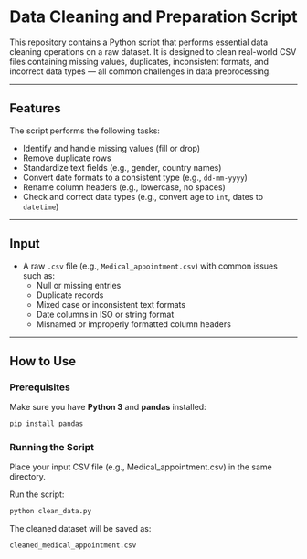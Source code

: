 # Data Cleaning and Preparation Script

This repository contains a Python script that performs essential data cleaning operations on a raw dataset. It is designed to clean real-world CSV files containing missing values, duplicates, inconsistent formats, and incorrect data types — all common challenges in data preprocessing.

---

## Features

The script performs the following tasks:

-  Identify and handle missing values (fill or drop)
-  Remove duplicate rows
-  Standardize text fields (e.g., gender, country names)
-  Convert date formats to a consistent type (e.g., `dd-mm-yyyy`)
-  Rename column headers (e.g., lowercase, no spaces)
-  Check and correct data types (e.g., convert age to `int`, dates to `datetime`)

---

##  Input

- A raw `.csv` file (e.g., `Medical_appointment.csv`) with common issues such as:
  - Null or missing entries
  - Duplicate records
  - Mixed case or inconsistent text formats
  - Date columns in ISO or string format
  - Misnamed or improperly formatted column headers

---

##  How to Use

###  Prerequisites

Make sure you have **Python 3** and **pandas** installed:

```bash
pip install pandas
```

### Running the Script
Place your input CSV file (e.g., Medical_appointment.csv) in the same directory.

Run the script:

```bash
python clean_data.py
```

The cleaned dataset will be saved as:
```bash
cleaned_medical_appointment.csv
```
